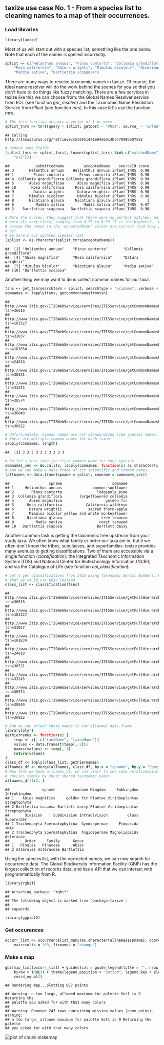 ## taxize use case No. 1 - From a species list to cleaning names to a map of their occurrences.




### Load libraries


```coffee
library(taxize)
```


Most of us will start out with a species list, something like the one below. Note that each of the names is spelled incorrectly.


```coffee
splist <- c("Helanthus annuus", "Pinos contorta", "Collomia grandiflorra", "Abies magnificaa", 
    "Rosa california", "Datura wrighti", "Mimulus bicolour", "Nicotiana glauca", 
    "Maddia sativa", "Bartlettia scapposa")
```


There are many ways to resolve taxonomic names in taxize. Of course, the ideal name resolver will do the work behind the scenes for you so that you don't have to do things like fuzzy matching. There are a few services in taxize like this we can choose from: the Global Names Resolver service from EOL (see function *gnr_resolve*) and the Taxonomic Name Resolution Service from iPlant (see function *tnrs*). In this case let's use the function *tnrs*.


```coffee
# The tnrs function accepts a vector of 1 or more
splist_tnrs <- tnrs(query = splist, getpost = "POST", source_ = "iPlant_TNRS")
```

```
## Calling http://taxosaurus.org/retrieve/c5369514a1e94a6014b347949b607582
```

```coffee
# Remove some fields
(splist_tnrs <- splist_tnrs[, !names(splist_tnrs) %in% c("matchedName", "annotations", 
    "uri")])
```

```
##            submittedName         acceptedName    sourceId score
## 3       Helanthus annuus    Helianthus annuus iPlant_TNRS  0.98
## 1         Pinos contorta       Pinus contorta iPlant_TNRS  0.96
## 4  Collomia grandiflorra Collomia grandiflora iPlant_TNRS  0.99
## 5       Abies magnificaa      Abies magnifica iPlant_TNRS  0.98
## 10       Rosa california     Rosa californica iPlant_TNRS  0.99
## 9         Datura wrighti      Datura wrightii iPlant_TNRS  0.98
## 7       Mimulus bicolour      Mimulus bicolor iPlant_TNRS  0.98
## 8       Nicotiana glauca     Nicotiana glauca iPlant_TNRS     1
## 6          Maddia sativa         Madia sativa iPlant_TNRS  0.97
## 2    Bartlettia scapposa   Bartlettia scaposa iPlant_TNRS  0.98
```

```coffee
# Note the scores. They suggest that there were no perfect matches, but they
# were all very close, ranging from 0.77 to 0.99 (1 is the highest).  Let's
# assume the names in the 'acceptedName' column are correct (and they should
# be).
# So here's our updated species list
(splist <- as.character(splist_tnrs$acceptedName))
```

```
##  [1] "Helianthus annuus"    "Pinus contorta"       "Collomia grandiflora"
##  [4] "Abies magnifica"      "Rosa californica"     "Datura wrightii"     
##  [7] "Mimulus bicolor"      "Nicotiana glauca"     "Madia sativa"        
## [10] "Bartlettia scaposa"
```


Another thing we may want to do is collect common names for our taxa. 


```coffee
tsns <- get_tsn(searchterm = splist, searchtype = "sciname", verbose = FALSE)
comnames <- lapply(tsns, getcommonnamesfromtsn)
```

```
## http://www.itis.gov/ITISWebService/services/ITISService/getCommonNamesFromTSN?tsn=36616
## http://www.itis.gov/ITISWebService/services/ITISService/getCommonNamesFromTSN?tsn=183327
## http://www.itis.gov/ITISWebService/services/ITISService/getCommonNamesFromTSN?tsn=31037
## http://www.itis.gov/ITISWebService/services/ITISService/getCommonNamesFromTSN?tsn=181834
## http://www.itis.gov/ITISWebService/services/ITISService/getCommonNamesFromTSN?tsn=24818
## http://www.itis.gov/ITISWebService/services/ITISService/getCommonNamesFromTSN?tsn=30521
## http://www.itis.gov/ITISWebService/services/ITISService/getCommonNamesFromTSN?tsn=33245
## http://www.itis.gov/ITISWebService/services/ITISService/getCommonNamesFromTSN?tsn=30574
## http://www.itis.gov/ITISWebService/services/ITISService/getCommonNamesFromTSN?tsn=38040
## http://www.itis.gov/ITISWebService/services/ITISService/getCommonNamesFromTSN?tsn=36822
```

```coffee
# Unfortunately, common names are not standardized like species names, so
# there are multiple common names for each taxon
sapply(comnames, length)
```

```
##  [1] 3 3 3 3 3 3 3 3 3 3
```

```coffee
# So let's just take the first common name for each species
comnames_vec <- do.call(c, lapply(comnames, function(x) as.character(x[1, "comname"])))
# And we can make a data.frame of our scientific and common names
(allnames <- data.frame(spname = splist, comname = comnames_vec))
```

```
##                  spname                       comname
## 1     Helianthus annuus              common sunflower
## 2        Pinus contorta                lodgepole pine
## 3  Collomia grandiflora        largeflowered collomia
## 4       Abies magnifica                    golden fir
## 5      Rosa californica           California wildrose
## 6       Datura wrightii            sacred thorn-apple
## 7       Mimulus bicolor yellow and white monkeyflower
## 8      Nicotiana glauca                  tree tobacco
## 9          Madia sativa                 coast tarweed
## 10   Bartlettia scaposa                Bartlett daisy
```


Another common task is getting the taxonomic tree upstream from your study taxa. We often know what family or order our taxa are in, but it we often don't know the tribes, subclasses, and superfamilies. taxize provides many avenues to getting classifications. Two of them are accessible via a single function (*classification*): the Integrated Taxonomic Information System (ITIS) and National Center for Biotechnology Information (NCBI); and via the Catalogue of Life (see function *col_classification*):


```coffee
# Let's get classifications from ITIS using Taxonomic Serial Numbers. Note
# that we could use uBio instead.
class_list <- classification(tsns)
```

```
## http://www.itis.gov/ITISWebService/services/ITISService/getFullHierarchyFromTSN?tsn=36616
## http://www.itis.gov/ITISWebService/services/ITISService/getFullHierarchyFromTSN?tsn=183327
## http://www.itis.gov/ITISWebService/services/ITISService/getFullHierarchyFromTSN?tsn=31037
## http://www.itis.gov/ITISWebService/services/ITISService/getFullHierarchyFromTSN?tsn=181834
## http://www.itis.gov/ITISWebService/services/ITISService/getFullHierarchyFromTSN?tsn=24818
## http://www.itis.gov/ITISWebService/services/ITISService/getFullHierarchyFromTSN?tsn=30521
## http://www.itis.gov/ITISWebService/services/ITISService/getFullHierarchyFromTSN?tsn=33245
## http://www.itis.gov/ITISWebService/services/ITISService/getFullHierarchyFromTSN?tsn=30574
## http://www.itis.gov/ITISWebService/services/ITISService/getFullHierarchyFromTSN?tsn=38040
## http://www.itis.gov/ITISWebService/services/ITISService/getFullHierarchyFromTSN?tsn=36822
```

```coffee
# And we can attach these names to our allnames data.frame
library(plyr)
gethiernames <- function(x) {
    temp <- x[, c("rankName", "taxonName")]
    values <- data.frame(t(temp[, 2]))
    names(values) <- temp[, 1]
    return(values)
}
class_df <- ldply(class_list, gethiernames)
allnames_df <- merge(allnames, class_df, by.x = "spname", by.y = "Species")
# Now that we have allnames_df, we can start to see some relationships among
# species simply by their shared taxonomic names
allnames_df[1:2, ]
```

```
##               spname        comname Kingdom     Subkingdom Infrakingdom
## 1    Abies magnifica     golden fir Plantae Viridaeplantae Streptophyta
## 2 Bartlettia scaposa Bartlett daisy Plantae Viridaeplantae Streptophyta
##       Division     Subdivision Infradivision         Class Superorder
## 1 Tracheophyta Spermatophytina  Gymnospermae     Pinopsida       <NA>
## 2 Tracheophyta Spermatophytina  Angiospermae Magnoliopsida  Asteranae
##       Order     Family      Genus
## 1   Pinales   Pinaceae      Abies
## 2 Asterales Asteraceae Bartlettia
```


Using the species list, with the corrected names, we can now search for occurrence data. The Global Biodiversity Information Facility (GBIF) has the largest collection of records data, and has a  API that we can interact with programmatically from R.


```coffee
library(rgbif)
```

```
## Attaching package: 'rgbif'
## 
## The following object is masked from 'package:taxize':
## 
## capwords
```

```coffee
library(ggplot2)
```


### Get occurences 


```coffee
occurr_list <- occurrencelist_many(as.character(allnames$spname), coordinatestatus = TRUE, 
    maxresults = 100, fixnames = "change")
```


### Make a map


```coffee
gbifmap_list(occurr_list) + guides(col = guide_legend(title = "", nrow = 3, 
    byrow = TRUE)) + theme(legend.position = "bottom", legend.key = element_blank()) + 
    coord_equal()
```

```
## Rendering map...plotting 857 points
```

```
## Warning: n too large, allowed maximum for palette Set1 is 9 Returning the
## palette you asked for with that many colors
## 
## Warning: Removed 243 rows containing missing values (geom_point). Warning:
## n too large, allowed maximum for palette Set1 is 9 Returning the palette
## you asked for with that many colors
```

![plot of chunk makemap](figure/makemap.png) 

